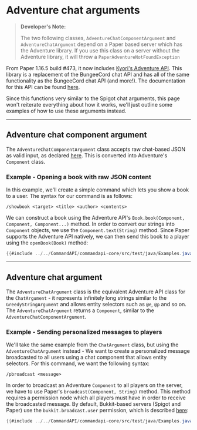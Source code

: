 # Adventure chat arguments

> **Developer's Note:**
>
> The two following classes, `AdventureChatComponentArgument` and `AdventureChatArgument` depend on a Paper based server which has the Adventure library. If you use this class on a server without the Adventure library, it will throw a `PaperAdventureNotFoundException`

From Paper 1.16.5 build #473, it now includes [Kyori's Adventure API](https://github.com/KyoriPowered/adventure-platform). This library is a replacement of the BungeeCord chat API and has all of the same functionality as the BungeeCord chat API (and more!). The documentation for this API can be found [here](https://docs.adventure.kyori.net/index.html).

Since this functions very similar to the Spigot chat arguments, this page won't reiterate everything about how it works, we'll just outline some examples of how to use these arguments instead.

-----

## Adventure chat component argument

The `AdventureChatComponentArgument` class accepts raw chat-based JSON as valid input, as declared [here](https://minecraft.gamepedia.com/Raw_JSON_text_format). This is converted into Adventure's `Component` class.

<div class="example">

### Example - Opening a book with raw JSON content

In this example, we'll create a simple command which lets you show a book to a user. The syntax for our command is as follows:

```
/showbook <target> <title> <author> <contents>
```

We can construct a book using the Adventure API's `Book.book(Component, Component, Component...)` method. In order to convert our strings into `Component` objects, we use the `Component.text(String)` method. Since Paper supports the Adventure API natively, we can then send this book to a player using the `openBook(Book)` method:

```java
{{#include ../../CommandAPI/commandapi-core/src/test/java/Examples.java:ArgumentAdventureChatComponent}}
```

</div>

-----

## Adventure chat argument

The `AdventureChatArgument` class is the equivalent Adventure API class for the `ChatArgument` - it represents infinitely long strings similar to the `GreedyStringArgument` and allows entity selectors such as `@e`, `@p` and so on. The `AdventureChatArgument` returns a `Component`, similar to the `AdventureChatComponentArgument`.

<div class="example">

### Example - Sending personalized messages to players

We'll take the same example from the `ChatArgument` class, but using the `AdventureChatArgument` instead - We want to create a personalized message broadcasted to all users using a chat component that allows entity selectors. For this command, we want the following syntax:

```
/pbroadcast <message>
```

In order to broadcast an Adventure `Component` to all players on the server, we have to use Paper's `broadcast(Component, String)` method. This method requires a permission node which all players must have in order to receive the broadcasted message. By default, Bukkit-based servers (Spigot and Paper) use the `bukkit.broadcast.user` permission, which is described [here](https://bukkit.fandom.com/wiki/CraftBukkit_Commands#Additional_Permissions):

```java
{{#include ../../CommandAPI/commandapi-core/src/test/java/Examples.java:ArgumentAdventureChat}}
```

</div>

